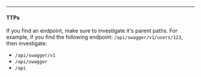 -- -
#### TTPs
If you find an endpoint, make sure to investigate it's parent paths. For example, if you find the following endpoint: `/api/swagger/v1/users/123`, then investigate:
- `/api/swagger/v1`
- `/api/swagger`
- `/api`